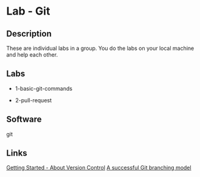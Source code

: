 # Lab - Git

## Description

These are individual labs in a group. You do the labs on your local machine and help each other.

## Labs

- 1-basic-git-commands

- 2-pull-request

## Software

git

## Links

[Getting Started - About Version Control](https://git-scm.com/book/en/v2/Getting-Started-About-Version-Control)
[A successful Git branching model](https://nvie.com/posts/a-successful-git-branching-model/)
